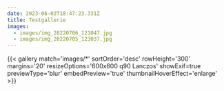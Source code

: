 ```yaml
---
date: 2023-06-02T18:47:23.331Z
title: Testgallerie
images:
  - images/img_20220706_121047.jpg
  - images/img_20220705_123037.jpg
---
```

{{< gallery match='images/*' sortOrder='desc' rowHeight='300' margins='20' resizeOptions='600x600 q90 Lanczos' showExif=true previewType='blur' embedPreview='true' thumbnailHoverEffect='enlarge' >}}